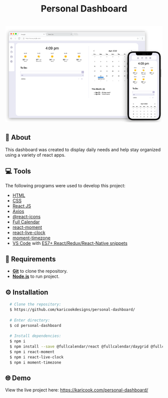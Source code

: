 <h1 align="center">
    Personal Dashboard
</h1>

<h1 align="center">
  <img alt="News API" src="https://github.com/karicookdesigns/personal-dashboard/blob/main/src/img/Dashboard-Mockup.png" />
</h1>

## :speech_balloon: About
This dashboard was created to display daily needs and help stay organized using a variety of react apps.

## :computer: Tools
The following programs were used to develop this project:
- [HTML](https://developer.mozilla.org/en-US/docs/Web/HTML)
- [CSS](https://developer.mozilla.org/en-US/docs/Web/CSS)
- [React JS](https://reactjs.org/)
- [Axios](https://github.com/axios/axios)
- [@react-icons](https://react-icons.github.io/react-icons/)
- [Full Calendar](https://fullcalendar.io/)
- [react-moment](https://www.npmjs.com/package/react-moment)
- [react-live-clock](https://www.npmjs.com/package/react-live-clock)
- [moment-timezone](https://www.npmjs.com/package/moment-timezone)
- [VS Code](https://code.visualstudio.com/) with [ES7+ React/Redux/React-Native snippets](https://marketplace.visualstudio.com/items?itemName=dsznajder.es7-react-js-snippets)

## :page_facing_up: Requirements
- [**Git**](https://git-scm.com/) to clone the repository.
- [**Node.js**](https://nodejs.org/en/) to run project.

## :gear: Installation
``` bash
  # Clone the repository:
  $ https://github.com/karicookdesigns/personal-dashboard/

  # Enter directory:
  $ cd personal-dashboard
  
  # Install dependencies:
  $ npm i
  $ npm install --save @fullcalendar/react @fullcalendar/daygrid @fullcalendar/timegrid @fullcalendar/interaction
  $ npm i react-moment
  $ npm i react-live-clock
  $ npm i moment-timezone
```
## :globe_with_meridians: Demo
View the live project here:
https://karicook.com/personal-dashboard/
